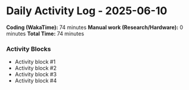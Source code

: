 # Daily Activity Log - 2025-06-10

**Coding (WakaTime):** 74 minutes
**Manual work (Research/Hardware):** 0 minutes
**Total Time:** 74 minutes

### Activity Blocks
- Activity block #1
- Activity block #2
- Activity block #3
- Activity block #4
